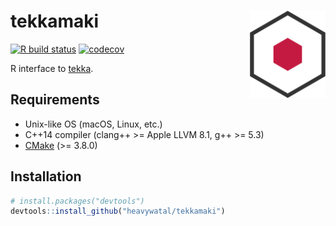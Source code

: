 # tekkamaki <img src="man/figures/logo.svg" align="right" height=140/>

[![R build status](https://github.com/heavywatal/tekkamaki/workflows/R-CMD-check/badge.svg)](https://github.com/heavywatal/tekkamaki/actions)
[![codecov](https://codecov.io/gh/heavywatal/tekkamaki/branch/master/graph/badge.svg)](https://codecov.io/gh/heavywatal/tekkamaki)

R interface to [tekka](https://github.com/heavywatal/tekka).

## Requirements

- Unix-like OS (macOS, Linux, etc.)
- C++14 compiler (clang++ >= Apple LLVM 8.1, g++ >= 5.3)
- [CMake](https://cmake.org/) (>= 3.8.0)

## Installation

```r
# install.packages("devtools")
devtools::install_github("heavywatal/tekkamaki")
```
